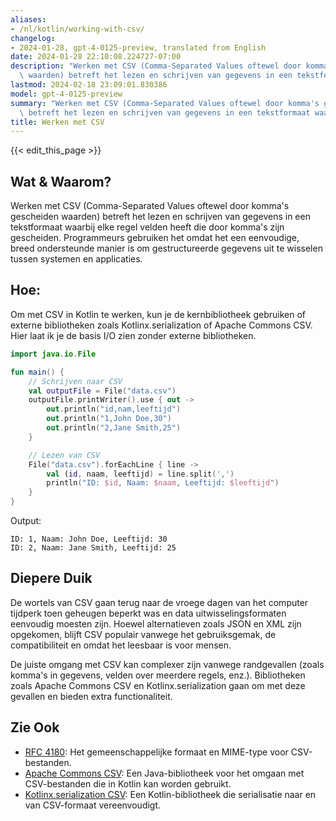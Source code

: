 ```yaml
---
aliases:
- /nl/kotlin/working-with-csv/
changelog:
- 2024-01-28, gpt-4-0125-preview, translated from English
date: 2024-01-28 22:10:08.224727-07:00
description: "Werken met CSV (Comma-Separated Values oftewel door komma's gescheiden\
  \ waarden) betreft het lezen en schrijven van gegevens in een tekstformaat waarbij\u2026"
lastmod: 2024-02-18 23:09:01.830386
model: gpt-4-0125-preview
summary: "Werken met CSV (Comma-Separated Values oftewel door komma's gescheiden waarden)\
  \ betreft het lezen en schrijven van gegevens in een tekstformaat waarbij\u2026"
title: Werken met CSV
---
```


{{< edit_this_page >}}

## Wat & Waarom?

Werken met CSV (Comma-Separated Values oftewel door komma's gescheiden waarden) betreft het lezen en schrijven van gegevens in een tekstformaat waarbij elke regel velden heeft die door komma's zijn gescheiden. Programmeurs gebruiken het omdat het een eenvoudige, breed ondersteunde manier is om gestructureerde gegevens uit te wisselen tussen systemen en applicaties.

## Hoe:

Om met CSV in Kotlin te werken, kun je de kernbibliotheek gebruiken of externe bibliotheken zoals Kotlinx.serialization of Apache Commons CSV. Hier laat ik je de basis I/O zien zonder externe bibliotheken.

```kotlin
import java.io.File

fun main() {
    // Schrijven naar CSV
    val outputFile = File("data.csv")
    outputFile.printWriter().use { out ->
        out.println("id,nam,leeftijd")
        out.println("1,John Doe,30")
        out.println("2,Jane Smith,25")
    }

    // Lezen van CSV
    File("data.csv").forEachLine { line ->
        val (id, naam, leeftijd) = line.split(',')
        println("ID: $id, Naam: $naam, Leeftijd: $leeftijd")
    }
}
```

Output:
```text
ID: 1, Naam: John Doe, Leeftijd: 30
ID: 2, Naam: Jane Smith, Leeftijd: 25
```

## Diepere Duik

De wortels van CSV gaan terug naar de vroege dagen van het computer tijdperk toen geheugen beperkt was en data uitwisselingsformaten eenvoudig moesten zijn. Hoewel alternatieven zoals JSON en XML zijn opgekomen, blijft CSV populair vanwege het gebruiksgemak, de compatibiliteit en omdat het leesbaar is voor mensen.

De juiste omgang met CSV kan complexer zijn vanwege randgevallen (zoals komma's in gegevens, velden over meerdere regels, enz.). Bibliotheken zoals Apache Commons CSV en Kotlinx.serialization gaan om met deze gevallen en bieden extra functionaliteit.

## Zie Ook

- [RFC 4180](https://tools.ietf.org/html/rfc4180): Het gemeenschappelijke formaat en MIME-type voor CSV-bestanden.
- [Apache Commons CSV](https://commons.apache.org/proper/commons-csv/): Een Java-bibliotheek voor het omgaan met CSV-bestanden die in Kotlin kan worden gebruikt.
- [Kotlinx.serialization CSV](https://github.com/Kotlin/kotlinx.serialization): Een Kotlin-bibliotheek die serialisatie naar en van CSV-formaat vereenvoudigt.
